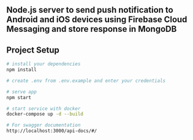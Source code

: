 ## Node.js server to send push notification to Android and iOS devices using Firebase Cloud Messaging and store response in MongoDB

## Project Setup
``` bash
# install your dependencies
npm install

# create .env from .env.example and enter your credentials

# serve app
npm start

# start service with docker
docker-compose up -d --build

# For swagger documentation
http://localhost:3000/api-docs/#/

```
